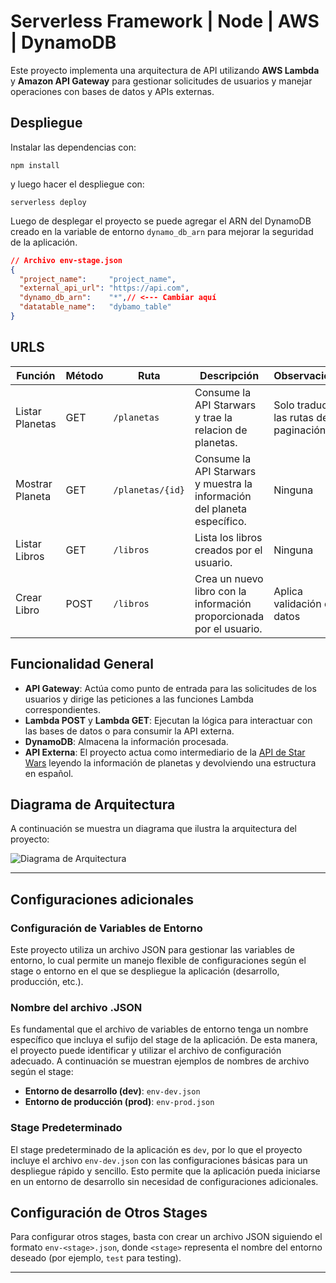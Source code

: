 # Serverless Framework | Node | AWS | DynamoDB

Este proyecto implementa una arquitectura de API utilizando **AWS Lambda** y **Amazon API Gateway** para gestionar solicitudes de usuarios y manejar operaciones con bases de datos y APIs externas.

## Despliegue

Instalar las dependencias con:

```
npm install
```

y luego hacer el despliegue con:

```
serverless deploy
```

Luego de desplegar el proyecto se puede agregar el ARN del DynamoDB creado en la variable de entorno `dynamo_db_arn` para mejorar la seguridad de la aplicación.

```json
// Archivo env-stage.json
{
  "project_name":     "project_name",
  "external_api_url": "https://api.com",
  "dynamo_db_arn":    "*",// <--- Cambiar aquí
  "datatable_name":   "dybamo_table"
}
```

## URLS

| Función            | Método | Ruta               | Descripción                                                              | Observaciones                             |
|--------------------|--------|--------------------|--------------------------------------------------------------------------|-------------------------------------------|
| Listar Planetas    | GET    | `/planetas`        | Consume la API Starwars y trae la relacion de planetas.                  | Solo traduce las rutas de paginación      |
| Mostrar Planeta    | GET    | `/planetas/{id}`   | Consume la API Starwars y muestra la información del planeta específico. | Ninguna                                   |
| Listar Libros      | GET    | `/libros`          | Lista los libros creados por el usuario.                                 | Ninguna                                   |
| Crear Libro        | POST   | `/libros`          | Crea un nuevo libro con la información proporcionada por el usuario.     | Aplica validación de datos                |

## Funcionalidad General

- **API Gateway**: Actúa como punto de entrada para las solicitudes de los usuarios y dirige las peticiones a las funciones Lambda correspondientes.
- **Lambda POST** y **Lambda GET**: Ejecutan la lógica para interactuar con las bases de datos o para consumir la API externa.
- **DynamoDB**: Almacena la información procesada.
- **API Externa**: El proyecto actua como intermediario de la [API de Star Wars](https://swapi.py4e.com/documentation) leyendo la información de planetas y devolviendo una estructura en español.


## Diagrama de Arquitectura

A continuación se muestra un diagrama que ilustra la arquitectura del proyecto:

![Diagrama de Arquitectura](https://mizterfrek.com/img/serverless-app.png)

---

## Configuraciones adicionales

### Configuración de Variables de Entorno

Este proyecto utiliza un archivo JSON para gestionar las variables de entorno, lo cual permite un manejo flexible de configuraciones según el stage o entorno en el que se despliegue la aplicación (desarrollo, producción, etc.).

### Nombre del archivo .JSON

Es fundamental que el archivo de variables de entorno tenga un nombre específico que incluya el sufijo del stage de la aplicación. De esta manera, el proyecto puede identificar y utilizar el archivo de configuración adecuado. A continuación se muestran ejemplos de nombres de archivo según el stage:

- **Entorno de desarrollo (dev)**: `env-dev.json`
- **Entorno de producción (prod)**: `env-prod.json`

### Stage Predeterminado

El stage predeterminado de la aplicación es `dev`, por lo que el proyecto incluye el archivo `env-dev.json` con las configuraciones básicas para un despliegue rápido y sencillo. Esto permite que la aplicación pueda iniciarse en un entorno de desarrollo sin necesidad de configuraciones adicionales.

## Configuración de Otros Stages

Para configurar otros stages, basta con crear un archivo JSON siguiendo el formato `env-<stage>.json`, donde `<stage>` representa el nombre del entorno deseado (por ejemplo, `test` para testing).


---


